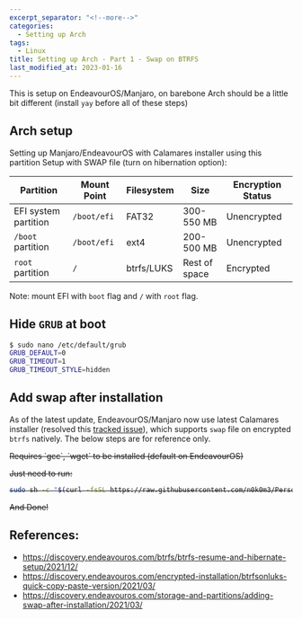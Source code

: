 ```yaml
---
excerpt_separator: "<!--more-->"
categories:
  - Setting up Arch
tags:
  - Linux
title: Setting up Arch - Part 1 - Swap on BTRFS
last_modified_at: 2023-01-16
---
```


This is setup on EndeavourOS/Manjaro, on barebone Arch should be a little bit different (install `yay` before all of these steps)

## Arch setup

Setting up Manjaro/EndeavourOS with Calamares installer using this partition Setup with SWAP file (turn on hibernation option):

| Partition            | Mount Point | Filesystem | Size          | Encryption Status |
| -------------------- | ----------- | ---------- | ------------- | ----------------- |
| EFI system partition | `/boot/efi` | FAT32      | 300-550 MB    | Unencrypted       |
| `/boot` partition    | `/boot/efi` | ext4       | 200-500 MB    | Unencrypted       |
| `root` partition     | `/`         | btrfs/LUKS | Rest of space | Encrypted         |

Note: mount EFI with `boot` flag and `/` with `root` flag.

## Hide `GRUB` at boot

```sh
$ sudo nano /etc/default/grub
GRUB_DEFAULT=0
GRUB_TIMEOUT=1
GRUB_TIMEOUT_STYLE=hidden
```

## Add swap after installation

As of the latest update, EndeavourOS/Manjaro now use latest Calamares installer (resolved this [tracked issue](https://github.com/calamares/calamares/issues/1659)), which supports `swap` file on encrypted `btrfs` natively. The below steps are for reference only.

<s>
Requires `gcc`, `wget` to be installed (default on EndeavourOS)

Just need to run:

```sh
sudo sh -c "$(curl -fsSL https://raw.githubusercontent.com/n0k0m3/Personal-Setup/main/Setting_up_Arch/swap_setup.sh)"
```

And Done!
</s>

## References:

- https://discovery.endeavouros.com/btrfs/btrfs-resume-and-hibernate-setup/2021/12/
- https://discovery.endeavouros.com/encrypted-installation/btrfsonluks-quick-copy-paste-version/2021/03/
- https://discovery.endeavouros.com/storage-and-partitions/adding-swap-after-installation/2021/03/

